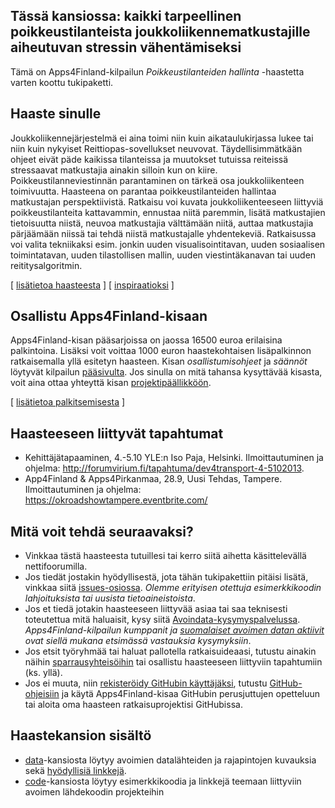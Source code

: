 ## Tässä kansiossa: kaikki tarpeellinen poikkeustilanteista joukkoliikennematkustajille aiheutuvan stressin vähentämiseksi

Tämä on Apps4Finland-kilpailun _Poikkeustilanteiden hallinta_ -haastetta varten koottu tukipaketti. 


## Haaste sinulle

Joukkoliikennejärjestelmä ei aina toimi niin kuin aikataulukirjassa lukee tai
niin kuin nykyiset Reittiopas-sovellukset neuvovat. Täydellisimmätkään ohjeet
eivät päde kaikissa tilanteissa ja muutokset tutuissa reiteissä stressaavat
matkustajia ainakin silloin kun on kiire. Poikkeustilanneviestinnän parantaminen
on tärkeä osa joukkoliikenteen toimivuutta. Haasteena on parantaa poikkeustilanteiden
hallintaa matkustajan perspektiivistä. Ratkaisu voi kuvata joukkoliikenteeseen
liittyviä poikkeustilanteita kattavammin, ennustaa niitä paremmin, lisätä
matkustajien tietoisuutta niistä, neuvoa matkustajia välttämään niitä, auttaa
matkustajia pärjäämään niissä tai tehdä niistä matkustajalle yhdentekeviä.
Ratkaisussa voi valita tekniikaksi esim. jonkin uuden visualisointitavan,
uuden sosiaalisen toimintatavan, uuden tilastollisen mallin, uuden
viestintäkanavan tai uuden reititysalgoritmin.

[ [lisätietoa haasteesta](taustatietoa.md) ] [ [inspiraatioksi](inspiraatioksi.md) ]

## Osallistu Apps4Finland-kisaan

Apps4Finland-kisan pääsarjoissa on jaossa 16500 euroa erilaisina palkintoina.
Lisäksi voit voittaa 1000 euron haastekohtaisen lisäpalkinnon ratkaisemalla yllä esitetyn haasteen.
Kisan _osallistumisohjeet_ ja _säännöt_ löytyvät kilpailun [pääsivulta](http://apps4finland.fi). Jos sinulla on mitä tahansa kysyttävää
kisasta, voit aina ottaa yhteyttä kisan [projektipäällikköön](http://www.apps4finland.fi/yhteystiedot/).

[ [lisätietoa palkitsemisesta](palkitsemisesta.md) ]

## Haasteeseen liittyvät tapahtumat

* Kehittäjätapaaminen, 4.-5.10 YLE:n Iso Paja, Helsinki. Ilmoittautuminen ja ohjelma: http://forumvirium.fi/tapahtuma/dev4transport-4-5102013.
* App4Finland & Apps4Pirkanmaa, 28.9, Uusi Tehdas, Tampere. Ilmoittautuminen ja ohjelma: https://okroadshowtampere.eventbrite.com/

## Mitä voit tehdä seuraavaksi?

- Vinkkaa tästä haasteesta tutuillesi tai kerro siitä aihetta käsittelevällä nettifoorumilla.
- Jos tiedät jostakin hyödyllisestä, jota tähän tukipakettiin pitäisi lisätä, vinkkaa siitä [issues-osiossa](https://github.com/apps4finland/haaste-hsl-poikkeustiedot/issues?state=open). _Olemme erityisen otettuja esimerkkikoodin lahjoituksista tai uusista tietoaineistoista_.
- Jos et tiedä jotakin haasteeseen liittyvää asiaa tai saa teknisesti toteutettua mitä haluaisit, kysy siitä [Avoindata-kysymyspalvelussa](http://avoindata.net/). _Apps4Finland-kilpailun kumppanit ja [suomalaiset avoimen datan aktiivit](https://www.facebook.com/groups/fi.okfn/) ovat siellä mukana etsimässä vastauksia kysymyksiin_.
- Jos etsit työryhmää tai haluat pallotella ratkaisuideaasi, tutustu ainakin näihin [sparrausyhteisöihin](https://github.com/apps4finland/haaste-hsl-poikkeustiedot/blob/master/data/linkkeja.md) tai osallistu haasteeseen liittyviin tapahtumiin (ks. yllä).
- Jos ei muuta, niin [rekisteröidy GitHubin käyttäjäksi](https://github.com/signup), tutustu [GitHub-ohjeisiin](http://sixrevisions.com/resources/git-tutorials-beginners/) ja käytä Apps4Finland-kisaa GitHubin perusjuttujen opetteluun
tai aloita oma haasteen ratkaisuprojektisi GitHubissa.


## Haastekansion sisältö
- [data](https://github.com/apps4finland/haaste-hsl-poikkeustiedot/tree/master/data)-kansiosta löytyy avoimien datalähteiden ja rajapintojen kuvauksia sekä [hyödyllisiä linkkejä](https://github.com/apps4finland/haaste-hsl-poikkeustiedot/blob/master/data/linkkeja.md).
- [code](https://github.com/apps4finland/haaste-hsl-poikkeustiedot/tree/master/code)-kansiosta löytyy esimerkkikoodia ja linkkejä teemaan liittyviin avoimen lähdekoodin projekteihin
